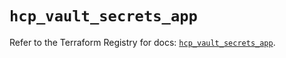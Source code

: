 # `hcp_vault_secrets_app`

Refer to the Terraform Registry for docs: [`hcp_vault_secrets_app`](https://registry.terraform.io/providers/hashicorp/hcp/0.91.1/docs/resources/vault_secrets_app).
